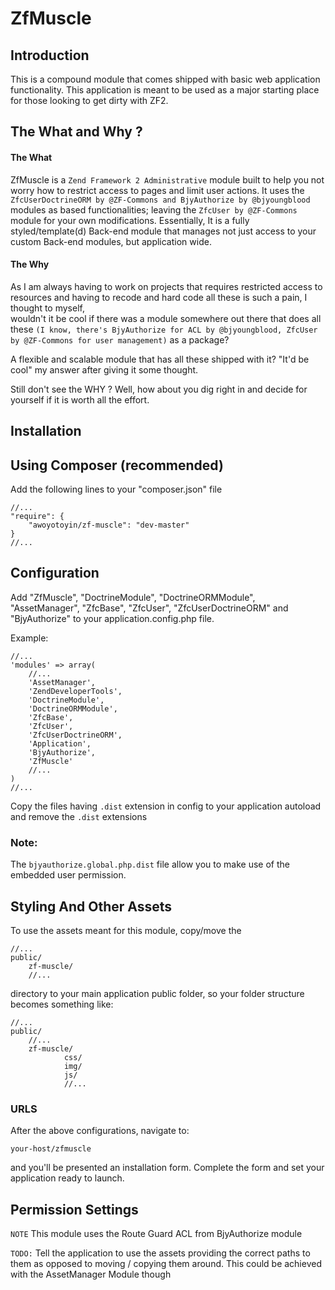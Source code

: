 ZfMuscle
=======================

Introduction
------------
This is a compound module that comes shipped with basic web application functionality.
This application is meant to be used as a major starting place for those
looking to get dirty with ZF2.


The What and Why ?
------------
#### The What
ZfMuscle is a ```Zend Framework 2 Administrative``` module built to help you not worry how to restrict access to pages and limit user actions.
It uses the ```ZfcUserDoctrineORM by @ZF-Commons and BjyAuthorize by @bjyoungblood``` modules as based functionalities; leaving the ```ZfcUser by @ZF-Commons``` module for your own modifications.
Essentially, It is a fully styled/template(d) Back-end module that manages not just access to your custom Back-end modules, but application wide.

#### The Why
As I am always having to work on projects that requires restricted access to resources and having to recode and hard code all these is such a pain, I thought to myself,  
wouldn't it be cool if there was a module somewhere out there that does all these ```(I know, there's BjyAuthorize for ACL by @bjyoungblood, ZfcUser by @ZF-Commons for user management)``` as a package?

A flexible and scalable module that has all these shipped with it? "It'd be cool" my answer after giving it some thought.

Still don't see the WHY ? Well, how about you dig right in and decide for yourself if it is worth all the effort.



Installation
------------

Using Composer (recommended)
----------------------------
Add the following lines to your "composer.json" file

```
//...
"require": {
    "awoyotoyin/zf-muscle": "dev-master"
}
//...
```


Configuration
-------------
Add "ZfMuscle", "DoctrineModule", "DoctrineORMModule", "AssetManager", "ZfcBase", "ZfcUser", 
"ZfcUserDoctrineORM" and "BjyAuthorize" to your application.config.php file.

Example:
```
//...
'modules' => array(
    //...
    'AssetManager',
    'ZendDeveloperTools',
    'DoctrineModule',
    'DoctrineORMModule',
    'ZfcBase',
    'ZfcUser',
    'ZfcUserDoctrineORM',
    'Application',
    'BjyAuthorize',
    'ZfMuscle'
    //...
)
//...
```
Copy the files having ```.dist``` extension in config to your application autoload and remove the ```.dist``` extensions

### Note:
The ```bjyauthorize.global.php.dist``` file allow you to make use of the embedded user permission.


Styling And Other Assets
------------------------
To use the assets meant for this module,
copy/move the
```
//...
public/
    zf-muscle/
    //...
```

directory to your main application public folder, so your folder structure becomes something like:
```
//...
public/
    //...
    zf-muscle/
            css/
            img/
            js/
            //...
```

### URLS
After the above configurations, navigate to:
```
your-host/zfmuscle
```
and you'll be presented an installation form. Complete the form and set your application ready to launch.


Permission Settings
-------------------
```NOTE``` This module uses the Route Guard ACL from BjyAuthorize module


```TODO:``` Tell the application to use the assets providing the correct paths to them as opposed to moving / copying them around. This could be achieved with the AssetManager Module though

